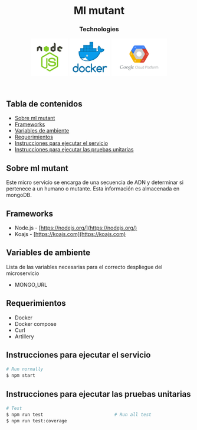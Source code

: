 <br />
<p align="center">
  <div align="center"><h1>Ml mutant</h1></div>
  <div align="center"><h3>Technologies</h3></div>
  <div align="center">
    <a>
        <img src="./media/nodejs.png" alt="Logo" width="100" height="100">
        <img src="./media/docker.png" alt="Logo" width="110" height="100">
        <img src="./media/gcp.png" alt="Logo" width="150" height="100">
    </a>
  </div>
</p>
</br>

## Tabla de contenidos

* [Sobre ml mutant](#sobre-ml-mutant)
* [Frameworks](#frameworks)
* [Variables de ambiente](#variables-de-ambiente)
* [Requerimientos](#requerimientos)
* [Instrucciones para ejecutar el servicio](#Instrucciones-para-ejecutar-el-servicio)
* [Instrucciones para ejecutar las pruebas unitarias](#Instrucciones-para-ejecutar-las-pruebas-unitarias)

## Sobre ml mutant

Este micro servicio se encarga de una secuencia de ADN y determinar si pertenece a un humano o mutante. Esta información es almacenada en mongoDB.
## Frameworks

* Node.js   - [https://nodejs.org/](https://nodejs.org/)
* Koajs     - [https://koajs.com](https://koajs.com)
## Variables de ambiente

Lista de las variables necesarias para el correcto despliegue del microservicio

* MONGO_URL
​
## Requerimientos

* Docker
* Docker compose
* Curl
* Artillery

## Instrucciones para ejecutar el servicio

```zsh
# Run normally
$ npm start
```

## Instrucciones para ejecutar las pruebas unitarias

```zsh
# Test
$ npm run test                           # Run all test
$ npm run test:coverage
```
